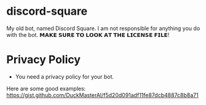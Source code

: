# discord-square
My old bot, named Discord Square. I am not responsible for anything you do with the bot. 𝗠𝗔𝗞𝗘 𝗦𝗨𝗥𝗘 𝗧𝗢 𝗟𝗢𝗢𝗞 𝗔𝗧 𝗧𝗛𝗘 𝗟𝗜𝗖𝗘𝗡𝗦𝗘 𝗙𝗜𝗟𝗘!


# Privacy Policy

- You need a privacy policy for your bot.

Here are some good examples: 
https://gist.github.com/DuckMasterAl/f5d20d091adf11fe87dcb4887c8b8a71

